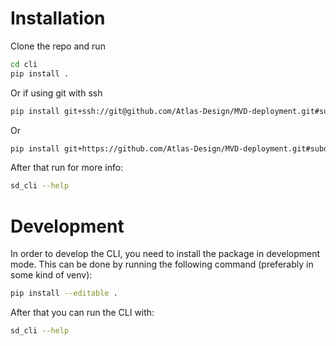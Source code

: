 # Installation
Clone the repo and run
```bash
cd cli 
pip install .
```
Or if using git with ssh
```bash
pip install git+ssh://git@github.com/Atlas-Design/MVD-deployment.git#subdirectory=cli
```
Or
```bash
pip install git+https://github.com/Atlas-Design/MVD-deployment.git#subdirectory=cli
```

After that run for more info:
```bash
sd_cli --help
```

# Development
In order to develop the CLI, you need to install the package in development mode. This can be done by running the following command (preferably in some kind of venv):
```bash
pip install --editable .
```

After that you can run the CLI with:
```bash
sd_cli --help
```
